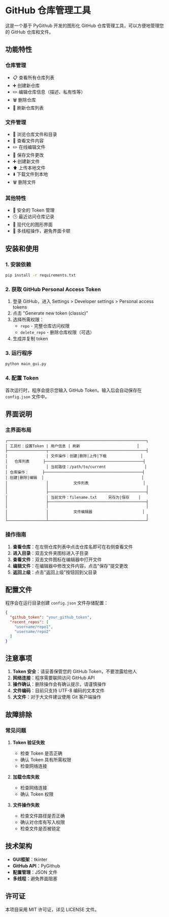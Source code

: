 # GitHub 仓库管理工具

这是一个基于 PyGithub 开发的图形化 GitHub 仓库管理工具，可以方便地管理您的 GitHub 仓库和文件。

## 功能特性

### 仓库管理
- 📋 查看所有仓库列表
- ➕ 创建新仓库
- ✏️ 编辑仓库信息（描述、私有性等）
- 🗑️ 删除仓库
- 🔄 刷新仓库列表

### 文件管理
- 📂 浏览仓库文件和目录
- 📄 查看文件内容
- ✏️ 在线编辑文件
- 💾 保存文件更改
- ➕ 创建新文件
- ⬆️ 上传本地文件
- ⬇️ 下载文件到本地
- 🗑️ 删除文件

### 其他特性
- 🔐 安全的 Token 管理
- 🕒 最近访问仓库记录
- 📱 现代化的图形界面
- 🔄 多线程操作，避免界面卡顿

## 安装和使用

### 1. 安装依赖

```bash
pip install -r requirements.txt
```

### 2. 获取 GitHub Personal Access Token

1. 登录 GitHub，进入 Settings > Developer settings > Personal access tokens
2. 点击 "Generate new token (classic)"
3. 选择所需权限：
   - `repo` - 完整仓库访问权限
   - `delete_repo` - 删除仓库权限（可选）
4. 生成并复制 token

### 3. 运行程序

```bash
python main_gui.py
```

### 4. 配置 Token

首次运行时，程序会提示您输入 GitHub Token。输入后会自动保存在 `config.json` 文件中。

## 界面说明

### 主界面布局

```
┌─────────────────────────────────────────────────────────────┐
│ 工具栏：设置Token | 用户信息 | 刷新                         │
├─────────────────┬───────────────────────────────────────────┤
│                 │ 文件操作：创建|删除|上传|下载               │
│   仓库列表      ├───────────────────────────────────────────┤
│                 │ 当前路径：/path/to/current                 │
│ 仓库操作：      ├───────────────────────────────────────────┤
│ 创建|删除|编辑  │                                           │
│                 │           文件列表                        │
│                 │                                           │
│                 ├───────────────────────────────────────────┤
│                 │ 当前文件：filename.txt     另存为|保存    │
│                 ├───────────────────────────────────────────┤
│                 │                                           │
│                 │           文件编辑器                      │
│                 │                                           │
└─────────────────┴───────────────────────────────────────────┘
```

### 操作指南

1. **查看仓库**：在左侧仓库列表中点击仓库名即可在右侧查看文件
2. **进入目录**：双击文件夹图标进入子目录
3. **查看文件**：双击文件图标在编辑器中打开文件
4. **编辑文件**：在编辑器中修改文件内容，点击"保存"提交更改
5. **返回上级**：点击"返回上级"按钮回到父目录

## 配置文件

程序会在运行目录创建 `config.json` 文件存储配置：

```json
{
  "github_token": "your_github_token",
  "recent_repos": [
    "username/repo1",
    "username/repo2"
  ]
}
```

## 注意事项

1. **Token 安全**：请妥善保管您的 GitHub Token，不要泄露给他人
2. **网络连接**：程序需要联网访问 GitHub API
3. **操作确认**：删除操作会有确认提示，请谨慎操作
4. **文件编码**：目前只支持 UTF-8 编码的文本文件
5. **大文件**：对于大文件建议使用 Git 客户端操作

## 故障排除

### 常见问题

1. **Token 验证失败**
   - 检查 Token 是否正确
   - 确认 Token 具有所需权限
   - 检查网络连接

2. **加载仓库失败**
   - 检查网络连接
   - 确认 Token 权限

3. **文件操作失败**
   - 检查文件路径是否正确
   - 确认对仓库有写入权限
   - 检查文件是否被锁定

## 技术架构

- **GUI框架**：tkinter
- **GitHub API**：PyGithub
- **配置管理**：JSON 文件
- **多线程**：避免界面阻塞

## 许可证

本项目采用 MIT 许可证，详见 LICENSE 文件。 